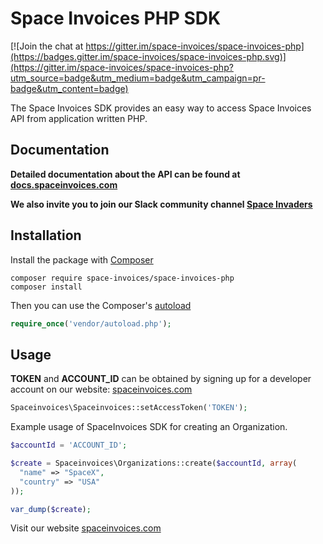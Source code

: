 # Space Invoices PHP SDK

[![Join the chat at https://gitter.im/space-invoices/space-invoices-php](https://badges.gitter.im/space-invoices/space-invoices-php.svg)](https://gitter.im/space-invoices/space-invoices-php?utm_source=badge&utm_medium=badge&utm_campaign=pr-badge&utm_content=badge)

The Space Invoices SDK provides an easy way to access Space Invoices API from application written PHP.

## Documentation

 **Detailed documentation about the API can be found at [docs.spaceinvoices.com](http://docs.spaceinvoices.com)**

**We also invite you to join our Slack community channel [Space Invaders](http://joinslack.spaceinvoices.com)**

## Installation

Install the package with [Composer](http://getcomposer.org/)
```
composer require space-invoices/space-invoices-php
composer install
```
Then you can use the Composer's [autoload](https://getcomposer.org/doc/01-basic-usage.md#autoloading)
```php
require_once('vendor/autoload.php');
```

## Usage

**TOKEN** and **ACCOUNT_ID** can be obtained by signing up for a developer account on our website: [spaceinvoices.com](http://spaceinvoices.com)

``` php
Spaceinvoices\Spaceinvoices::setAccessToken('TOKEN');
```

Example usage of SpaceInvoices SDK for creating an Organization.
``` php
$accountId = 'ACCOUNT_ID';

$create = Spaceinvoices\Organizations::create($accountId, array(
  "name" => "SpaceX",
  "country" => "USA"
));

var_dump($create);

```

Visit our website [spaceinvoices.com](http://spaceinvoices.com)
